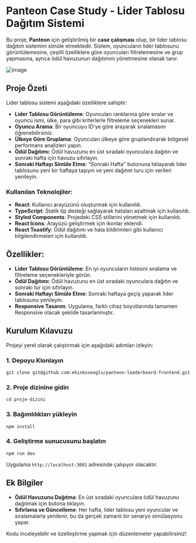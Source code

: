 # Panteon Case Study - Lider Tablosu Dağıtım Sistemi

Bu proje, **Panteon** için geliştirilmiş bir **case çalışması** olup, bir lider tablosu dağıtım sistemini simüle etmektedir. Sistem, oyuncuların lider tablosunu görüntülemesine, çeşitli özelliklere göre oyuncuları filtrelemesine ve grup yapmasına, ayrıca ödül havuzunun dağıtımını yönetmesine olanak tanır.

![image](https://github.com/user-attachments/assets/028445d5-bf57-49ec-a0e9-3e41cd4b5729)


## Proje Özeti

Lider tablosu sistemi aşağıdaki özelliklere sahiptir:
- **Lider Tablosu Görüntüleme**: Oyuncuları ranklarına göre sıralar ve oyuncu ismi, ülke, para gibi kriterlerle filtreleme seçenekleri sunar.
- **Oyuncu Arama**: Bir oyuncuyu ID'ye göre arayarak sıralamasını öğrenebilirsiniz.
- **Ülkeye Göre Gruplama**: Oyuncuları ülkeye göre gruplandırarak bölgesel performans analizleri yapın.
- **Ödül Dağıtımı**: Ödül havuzunu en üst sıradaki oyunculara dağıtın ve sonraki hafta için havuzu sıfırlayın.
- **Sonraki Haftayı Simüle Etme**: "Sonraki Hafta" butonuna tıklayarak lider tablosunu yeni bir haftaya taşıyın ve yeni dağıtım turu için verileri yenileyin.

### Kullanılan Teknolojiler:
- **React**: Kullanıcı arayüzünü oluşturmak için kullanıldı.
- **TypeScript**: Statik tip desteği sağlayarak hataları azaltmak için kullanıldı.
- **Styled Components**: Projedeki CSS stillerini yönetmek için kullanıldı.
- **React Icons**: Arayüzü geliştirmek için ikonlar eklendi.
- **React Toastify**: Ödül dağıtımı ve hata bildirimleri gibi kullanıcı bilgilendirmeleri için kullanıldı.

## Özellikler:
- **Lider Tablosu Görüntüleme**: En iyi oyuncuların listesini sıralama ve filtreleme seçenekleriyle görün.
- **Ödül Dağıtımı**: Ödül havuzunu en üst sıradaki oyunculara dağıtın ve sonraki tur için sıfırlayın.
- **Sonraki Haftayı Simüle Etme**: Sonraki haftaya geçiş yaparak lider tablosunu yenileyin.
- **Responsive Tasarım**: Uygulama, farklı cihaz boyutlarında tamamen Responsive olacak şekilde tasarlanmıştır.

## Kurulum Kılavuzu

Projeyi yerel olarak çalıştırmak için aşağıdaki adımları izleyin:

### 1. Depoyu Klonlayın
```
git clone git@github.com:ekinkoseoglu/panteon-leaderboard-frontend.git
```
### 2. Proje dizinine gidin
```
cd proje-dizini
```


### 3. Bağımlılıkları yükleyin
```
npm install
```


### 4. Geliştirme sunucusunu başlatın
```
npm run dev
```


Uygulama `http://localhost:3001` adresinde çalışıyor olacaktır.


## Ek Bilgiler


- **Ödül Havuzunu Dağıtma**: En üst sıradaki oyunculara ödül havuzunu dağıtmak için butona tıklayın.
- **Sıfırlama ve Güncelleme**: Her hafta, lider tablosu yeni oyuncular ve sıralamalarla yenilenir, bu da gerçek zamanlı bir senaryo simülasyonu yapar.


Kodu inceleyebilir ve özelleştirme yapmak için düzenlemeler yapabilirsiniz!
